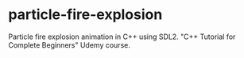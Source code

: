 # particle-fire-explosion
Particle fire explosion animation in C++ using SDL2.
"C++ Tutorial for Complete Beginners" Udemy course.
